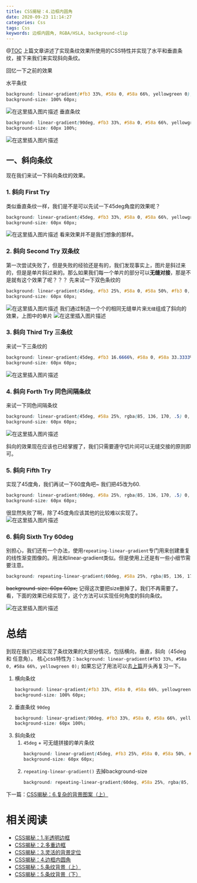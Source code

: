 ```yaml
---
title: CSS揭秘：4.边框内圆角
date: 2020-09-23 11:14:27
categories: Css
tags: Css
keywords: 边框内圆角, RGBA/HSLA, background-clip
---
```

@[TOC](文章目录)
上篇文章讲述了实现条纹效果所使用的CSS特性并实现了水平和垂直条纹，接下来我们来实现斜向条纹。

回忆一下之前的效果

水平条纹

```css
background: linear-gradient(#fb3 33%, #58a 0, #58a 66%, yellowgreen 0);
background-size: 100% 60px;
```
![在这里插入图片描述](https://img-blog.csdnimg.cn/20200703004052995.png)
 垂直条纹
```css
background: linear-gradient(90deg, #fb3 33%, #58a 0, #58a 66%, yellowgreen 0);
background-size: 60px 100%;
```
![在这里插入图片描述](https://img-blog.csdnimg.cn/20200703010130334.png)
## 一、斜向条纹 
现在我们来试一下斜向条纹的效果。
### 1. 斜向 First Try
类似垂直条纹一样，我们是不是可以先试一下45deg角度的效果呢？
```css
background: linear-gradient(45deg, #fb3 33%, #58a 0, #58a 66%, yellowgreen 0);
background-size: 60px 60px;
```

 ![在这里插入图片描述](https://img-blog.csdnimg.cn/20200707224917963.png)
 看来效果并不是我们想象的那样。
 
 ### 2. 斜向 Second Try 双条纹
 第一次尝试失败了，但是失败的经验还是有的，我们发现事实上，图片是斜过来的，但是是单片斜过来的。那么如果我们每一个单片的部分可以**无缝对接**，那是不是就有这个效果了呢？？？
 先来试一下双色条纹的
```css
background: linear-gradient(45deg, #fb3 25%, #58a 0, #58a 50%, #fb3 0, #fb3 75%, #58a 0, #58a 100%);
background-size: 60px 60px;
```

 ![在这里插入图片描述](https://img-blog.csdnimg.cn/20200707225023196.png)
 我们通过制造一个个的相同无缝单片来`无缝`组成了斜向的效果，上图中的单片
 ![在这里插入图片描述](https://img-blog.csdnimg.cn/2020070722525997.png)
 ### 3. 斜向 Third Try 三条纹
来试一下三条纹的
```css
background: linear-gradient(45deg, #fb3 16.6666%, #58a 0, #58a 33.3333%, yellowgreen 0, yellowgreen 50%, #fb3 0, #fb3 66.6666%, #58a 0, #58a 83.3333%, yellowgreen 0, yellowgreen 100%);
background-size: 60px 60px;
```
![在这里插入图片描述](https://img-blog.csdnimg.cn/20200708092318421.png)
 ### 4. 斜向 Forth Try 同色间隔条纹
来试一下同色间隔条纹
```css
background: linear-gradient(45deg, #58a 25%, rgba(85, 136, 170, .5) 0, rgba(85, 136, 170, .5) 50%, #58a 0, #58a 75%, rgba(85, 136, 170, .5) 0, rgba(85, 136, 170, .5) 100%);
background-size: 60px 60px;
```
![在这里插入图片描述](https://img-blog.csdnimg.cn/20200708093023181.png)

斜向的效果现在应该也已经掌握了，我们只需要遵守切片间可以无缝交接的原则即可。
 ### 5. 斜向 Fifth Try
实现了45度角，我们再试一下60度角吧~ 我们把45改为60.
```css
background: linear-gradient(60deg, #58a 25%, rgba(85, 136, 170, .5) 0, rgba(85, 136, 170, .5) 50%, #58a 0, #58a 75%, rgba(85, 136, 170, .5) 0, rgba(85, 136, 170, .5) 100%);
background-size: 60px 60px;
```
很显然失败了啊，除了45度角应该其他的比较难以实现了。
![在这里插入图片描述](https://img-blog.csdnimg.cn/20200708093435612.png)
 ### 6. 斜向 Sixth Try 60deg
别担心，我们还有一个办法，使用`repeating-linear-gradient`专门用来创建重复的线性渐变图像的。用法和linear-gradient类似。但是使用上还是有一些小细节需要注意。
```css
background: repeating-linear-gradient(60deg, #58a 25%, rgba(85, 136, 170, .5) 0, rgba(85, 136, 170, .5) 50%, #58a 0, #58a 75%, rgba(85, 136, 170, .5) 0, rgba(85, 136, 170, .5) 100%);
```
~~background-size: 60px 60px;~~  记得这次要把size删掉了。我们不再需要了。
看，下面的效果已经实现了，这个方法可以实现任何角度的斜向条纹。

![在这里插入图片描述](https://img-blog.csdnimg.cn/20200708094400556.png)
# 总结
到现在我们已经实现了条纹效果的大部分情况，包括横向，垂直，斜向（45deg 和 任意角）。
核心css特性为：`background: linear-gradient(#fb3 33%, #58a 0, #58a 66%, yellowgreen 0);` 如果忘记了用法可以去[上篇](https://blog.csdn.net/lunhui1994_/article/details/106933714)开头再复习一下。
1. 横向条纹 
	```css
	background: linear-gradient(#fb3 33%, #58a 0, #58a 66%, yellowgreen 0);
	background-size: 100% 60px;
	```
2. 垂直条纹 `90deg`
	```css
	background: linear-gradient(90deg, #fb3 33%, #58a 0, #58a 66%, yellowgreen 0);
	background-size: 60px 100%;
	```
3. 斜向条纹
	1.  `45deg` + 可无缝拼接的单片条纹
		```css
		background: linear-gradient(45deg, #fb3 25%, #58a 0, #58a 50%, #fb3 0, #fb3 75%, #58a 0, #58a 100%);
		background-size: 60px 60px;
		```
	2. `repeating-linear-gradient()` 去掉background-size
		 ```css
		background: repeating-linear-gradient(60deg, #58a 25%, rgba(85, 136, 170, .5) 0, rgba(85, 136, 170, .5) 50%, #58a 0, #58a 75%, rgba(85, 136, 170, .5) 0, rgba(85, 136, 170, .5) 100%);
		```
下一篇：[CSS揭秘：6.复杂的背景图案（上）](https://blog.csdn.net/lunhui1994_/article/details/108526888)

# 相关阅读
- [CSS揭秘：1.半透明边框](https://blog.csdn.net/lunhui1994_/article/details/106653195)
- [CSS揭秘：2.多重边框](https://blog.csdn.net/lunhui1994_/article/details/106677231)
- [CSS揭秘：3.灵活的背景定位](https://blog.csdn.net/lunhui1994_/article/details/106699349)
- [CSS揭秘：4.边框内圆角](https://blog.csdn.net/lunhui1994_/article/details/106845534)
- [CSS揭秘：5.条纹背景（上）](https://blog.csdn.net/lunhui1994_/article/details/106933714)
- [CSS揭秘：5.条纹背景（下）](https://blog.csdn.net/lunhui1994_/article/details/107192736)